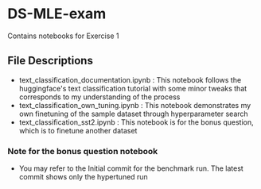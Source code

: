 # DS-MLE-exam
Contains notebooks for Exercise 1

## File Descriptions
* text_classification_documentation.ipynb : This notebook follows the huggingface's text classification tutorial with some minor tweaks that corresponds to my understanding of the process
* text_classification_own_tuning.ipynb :  This notebook demonstrates my own finetuning of the sample dataset through hyperparameter search
* text_classification_sst2.ipynb : This notebook is for the bonus question, which is to finetune another dataset

### Note for the bonus question notebook
* You may refer to the Initial commit for the benchmark run. The latest commit shows only the hypertuned run
